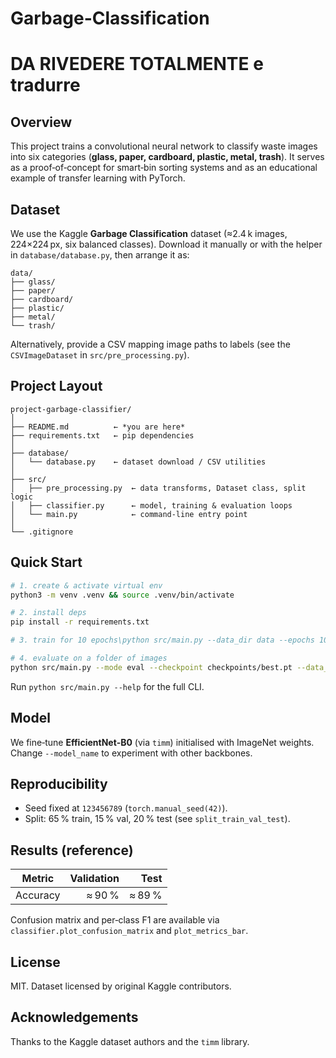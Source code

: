 # Garbage-Classification
# DA RIVEDERE TOTALMENTE e tradurre

## Overview

This project trains a convolutional neural network to classify waste images into six categories (**glass, paper, cardboard, plastic, metal, trash**). It serves as a proof‑of‑concept for smart‑bin sorting systems and as an educational example of transfer learning with PyTorch.

## Dataset

We use the Kaggle **Garbage Classification** dataset (≈2.4 k images, 224×224 px, six balanced classes). Download it manually or with the helper in `database/database.py`, then arrange it as:

```
data/
├── glass/
├── paper/
├── cardboard/
├── plastic/
├── metal/
└── trash/
```

Alternatively, provide a CSV mapping image paths to labels (see the `CSVImageDataset` in `src/pre_processing.py`).

## Project Layout

```
project-garbage-classifier/
│
├── README.md          ← *you are here*
├── requirements.txt   ← pip dependencies
│
├── database/
│   └── database.py    ← dataset download / CSV utilities
│
├── src/
│   ├── pre_processing.py  ← data transforms, Dataset class, split logic
│   ├── classifier.py      ← model, training & evaluation loops
│   └── main.py            ← command‑line entry point
│
└── .gitignore
```

## Quick Start

```bash
# 1. create & activate virtual env
python3 -m venv .venv && source .venv/bin/activate

# 2. install deps
pip install -r requirements.txt

# 3. train for 10 epochs\python src/main.py --data_dir data --epochs 10 --batch_size 32

# 4. evaluate on a folder of images
python src/main.py --mode eval --checkpoint checkpoints/best.pt --data_dir data/test
```

Run `python src/main.py --help` for the full CLI.

## Model

We fine‑tune **EfficientNet‑B0** (via `timm`) initialised with ImageNet weights. Change `--model_name` to experiment with other backbones.

## Reproducibility

* Seed fixed at `123456789` (`torch.manual_seed(42)`).
* Split: 65 % train, 15 % val, 20 % test (see `split_train_val_test`).

## Results (reference)

| Metric   | Validation |   Test |
| -------- | ---------: | -----: |
| Accuracy |     ≈ 90 % | ≈ 89 % |

Confusion matrix and per‑class F1 are available via `classifier.plot_confusion_matrix` and `plot_metrics_bar`.

## License

MIT. Dataset licensed by original Kaggle contributors.

## Acknowledgements

Thanks to the Kaggle dataset authors and the `timm` library.
